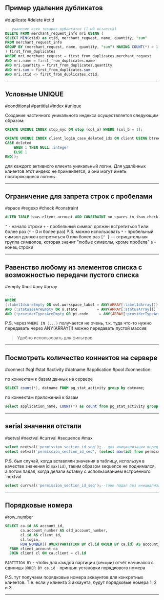 ## Пример удаления дубликатов
#duplicate #delete #ctid 
```sql
-- удаление всех товаров-дубликатов (1-ый остается)
DELETE FROM merchant_request_info mri USING (
SELECT MIN(ctid) as ctid, merchant_request, name, quantity, "sum"
FROM merchant_request_info
GROUP BY (merchant_request, name, quantity, "sum") HAVING COUNT(*) > 1
) first_from_duplicates
WHERE mri.merchant_request = first_from_duplicates.merchant_request
AND mri.name = first_from_duplicates.name
AND mri.quantity = first_from_duplicates.quantity
AND mri.sum = first_from_duplicates.sum
AND mri.ctid <> first_from_duplicates.ctid;
```

---
## Условные UNIQUE
#conditional #partitial #index #unique

Создание частичного уникального индекса осуществляется следующим образом:

```sql
CREATE UNIQUE INDEX stop_myc ON stop (col_a) WHERE (col_b = 1);
```

```sql
CREATE UNIQUE INDEX client_login_case_deleted_idx ON client USING btree (login, (  
CASE deleted  
    WHEN 1 THEN NULL::integer  
    ELSE 1  
END));
```
для каждого активного клиента уникальный логин. Для удалённых клиентов этот индекс не применяется, и они могут иметь повторяющиеся логины.

---

## Ограничение для запрета строк с пробелами
#space #regexp #check #constraint

```sql
ALTER TABLE baas.client_account ADD CONSTRAINT no_spaces_in_iban_check CHECK (iban ~* '^[^ ]+$');
```
`^` - начало строки
`+` - пробельный символ должен встретиться 1 или более раз (`*` - 0 и более раз)
P.S. можно использовать `*` - пробельный символ должен встретиться 0 или более раз
`[^ ]` — отрицательная группа символов, которая значит "любые символы, кроме пробела"
`$` - конец строки

---

## Равенство любому из элементов списка с возможностью передачи пустого списка
#empty #null #any #array
```sql
--...
WHERE 
(:labelIdsAreEmpty OR owl.workspace_label = ANY(ARRAY[:labelIdArray]))  
AND (:statusesAreEmpty OR o.state         = ANY(ARRAY[:statusArray]))  
AND (:providerTypesAreEmpty OR pt.code     = ANY(ARRAY[:providerTypeArray]) )
```

P.S. через `WHERE IN (...)` получается не очень, т.к. туда что-то нужно передавать
через ANY(ARRAY[]) можно передавать пустой массив
> Удобно использовать для фильтров.

---

## Посмотреть количество коннектов на сервере
#connect #sql #stat #activity #datname #application #pool #connection

по коннектам к базам данных на сервере
```sql
SELECT count(*), datname FROM pg_stat_activity group by datname;
```

по коннектам приложений к базам
```sql
select application_name, COUNT(*) as count from pg_stat_activity group by application_name
```


---
## serial значения отстали
#setval #nextval #currval #sequence #max
```sql
select nextval('permission_section_id_seq');-- для инициализации перед вызовом setval. Значение все равно затрет setval, так что эта команда не влияет на значение
select setval('permission_section_id_seq', (select max(id) from permission_section));
```

P.S. был случай, когда вставляли значения в таблицу, используя в качестве значения id `max(id)`, таким образом sequence не поднимался, а потом падал, когда делали вставку с использованием встроенного `nextval

```sql
select currval('permission_section_id_seq');--тоже падал без инициализации
```

---
## Порядковые номера
#row_number 
```sql
SELECT ca.id AS account_id,  
       ca.account_number AS old_account_number,  
       cl.id AS client_id,  
       cl.login,  
       ROW_NUMBER() OVER(PARTITION BY cl.id ORDER BY ca.id) AS account_sequence_number  
  FROM client_account ca  
  JOIN client cl ON ca.client = cl.id
```

`PARTITION BY` - чтобы для каждой партиции (секции) отчёт начинался с единицы
`ORDER BY ca.id` - принцип установки порядкового номера

P.S. тут получаем порядковые номера аккаунтов для конкретных клиентов. Т.е. если у клиента 3 аккаунта, будут порядковые номера 1, 2 и 3.

---

